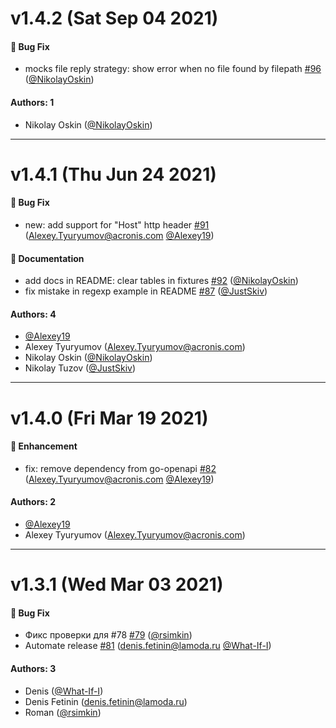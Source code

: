 # v1.4.2 (Sat Sep 04 2021)

#### 🐛 Bug Fix

- mocks file reply strategy: show error when no file found by filepath [#96](https://github.com/lamoda/gonkey/pull/96) ([@NikolayOskin](https://github.com/NikolayOskin))

#### Authors: 1

- Nikolay Oskin ([@NikolayOskin](https://github.com/NikolayOskin))

---

# v1.4.1 (Thu Jun 24 2021)

#### 🐛 Bug Fix

- new: add support for "Host" http header [#91](https://github.com/lamoda/gonkey/pull/91) (Alexey.Tyuryumov@acronis.com [@Alexey19](https://github.com/Alexey19))

#### 📝 Documentation

- add docs in README: clear tables in fixtures [#92](https://github.com/lamoda/gonkey/pull/92) ([@NikolayOskin](https://github.com/NikolayOskin))
- fix mistake in regexp example in README [#87](https://github.com/lamoda/gonkey/pull/87) ([@JustSkiv](https://github.com/JustSkiv))

#### Authors: 4

- [@Alexey19](https://github.com/Alexey19)
- Alexey Tyuryumov (Alexey.Tyuryumov@acronis.com)
- Nikolay Oskin ([@NikolayOskin](https://github.com/NikolayOskin))
- Nikolay Tuzov ([@JustSkiv](https://github.com/JustSkiv))

---

# v1.4.0 (Fri Mar 19 2021)

#### 🚀 Enhancement

- fix: remove dependency from go-openapi [#82](https://github.com/lamoda/gonkey/pull/82) (Alexey.Tyuryumov@acronis.com [@Alexey19](https://github.com/Alexey19))

#### Authors: 2

- [@Alexey19](https://github.com/Alexey19)
- Alexey Tyuryumov (Alexey.Tyuryumov@acronis.com)

---

# v1.3.1 (Wed Mar 03 2021)

#### 🐛 Bug Fix

- Фикс проверки для #78 [#79](https://github.com/lamoda/gonkey/pull/79) ([@rsimkin](https://github.com/rsimkin))
- Automate release [#81](https://github.com/lamoda/gonkey/pull/81) (denis.fetinin@lamoda.ru [@What-If-I](https://github.com/What-If-I))

#### Authors: 3

- Denis ([@What-If-I](https://github.com/What-If-I))
- Denis Fetinin (denis.fetinin@lamoda.ru)
- Roman ([@rsimkin](https://github.com/rsimkin))
